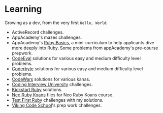 # Learning

Growing as a dev, from the very first `Hello, World`.

* ActiveRecord challenges.
* AppAcademy's mazes challenges.
* AppAcademy's [Ruby Basics](http://prepwork.appacademy.io/mini-curriculum/), a mini-curriculum to help applicants dive more deeply into Ruby. Some problems from appAcademy's pre-course prepwork.
* [CodeEval](https://www.codeeval.com) solutions for various easy and medium difficulty level problems.
* [Coderbyte](https://coderbyte.com/) solutions for various easy and medium difficulty level problems.
* [CodeWars](http://www.codewars.com/) solutions for various kanas.
* [Coding Interview University](https://github.com/jwasham/coding-interview-university) challenges.
* [Kickstart Ruby](https://github.com/JoshCheek/ruby-kickstart) solutions.
* [Neo Ruby Koans](http://www.rubykoans.com/) files for Neo Ruby Koans course.
* [Test First Ruby](http://testfirst.org/learn_ruby) challenges with my solutions.
* [Viking Code School](http://www.vikingcodeschool.com/web-markup-and-coding/level-up-your-ruby-judo)'s prep work challenges.
